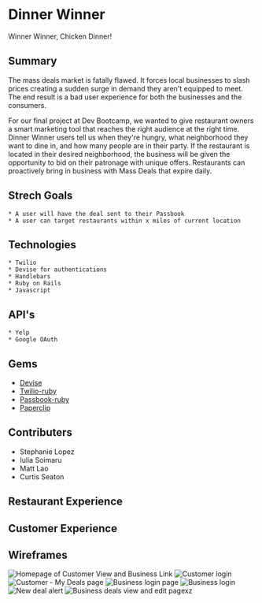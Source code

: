 # Dinner Winner
Winner Winner, Chicken Dinner!

## Summary

The mass deals market is fatally flawed. It forces local businesses to slash prices creating a sudden surge in demand they aren't equipped to meet.  The end result is a bad user experience for both the businesses and the consumers.  

For our final project at Dev Bootcamp, we wanted to give restaurant owners a smart marketing tool that reaches the right audience at the right time.  Dinner Winner users tell us when they're hungry, what neighborhood they want to dine in, and how many people are in their party.  If the restaurant is located in their desired neighborhood, the business will be given the opportunity to bid on their patronage with unique offers.  Restaurants can proactively bring in business with Mass Deals that expire daily.
	
## Strech Goals
	* A user will have the deal sent to their Passbook
	* A user can target restaurants within x miles of current location
	 
## Technologies
	* Twilio
	* Devise for authentications
	* Handlebars
	* Ruby on Rails
	* Javascript
	
## API's
	* Yelp
	* Google OAuth
	
## Gems
- [Devise](https://github.com/plataformatec/devise)
- [Twilio-ruby](https://github.com/twilio/twilio-ruby)
- [Passbook-ruby](https://github.com/xtremelabs/xl-passbook-ruby/)
- [Paperclip](https://github.com/thoughtbot/paperclip/tree/master)

## Contributers
- Stephanie Lopez
- Iulia Soimaru
- Matt Lao
- Curtis Seaton

## Restaurant Experience


## Customer Experience


## Wireframes
![Homepage of Customer View and Business Link](mock-ups/customer_homepage.png)
![Customer login](mock-ups/user_index.png)
![Customer - My Deals page](mock-ups/deal.png)
![Business login page](mock-ups/business_homepage.png)
![Business login](mock-ups/business_index.png)
![New deal alert](mock-ups/business_index_notification.png)
![Business deals view and edit pagexz](mock-ups/business_deals.png)
